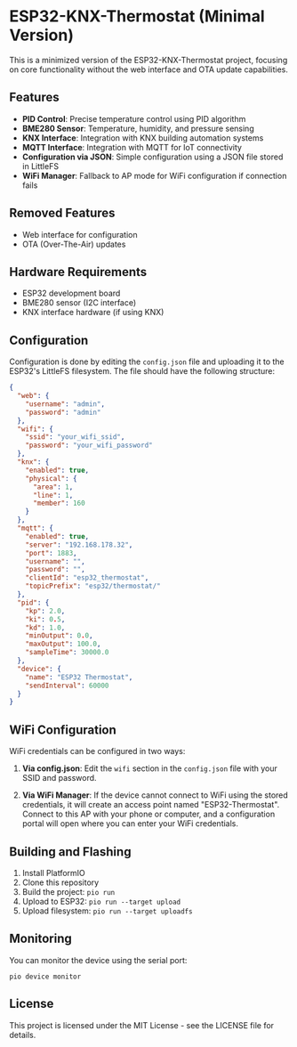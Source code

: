 # ESP32-KNX-Thermostat (Minimal Version)

This is a minimized version of the ESP32-KNX-Thermostat project, focusing on core functionality without the web interface and OTA update capabilities.

## Features

- **PID Control**: Precise temperature control using PID algorithm
- **BME280 Sensor**: Temperature, humidity, and pressure sensing
- **KNX Interface**: Integration with KNX building automation systems
- **MQTT Interface**: Integration with MQTT for IoT connectivity
- **Configuration via JSON**: Simple configuration using a JSON file stored in LittleFS
- **WiFi Manager**: Fallback to AP mode for WiFi configuration if connection fails

## Removed Features

- Web interface for configuration
- OTA (Over-The-Air) updates

## Hardware Requirements

- ESP32 development board
- BME280 sensor (I2C interface)
- KNX interface hardware (if using KNX)

## Configuration

Configuration is done by editing the `config.json` file and uploading it to the ESP32's LittleFS filesystem. The file should have the following structure:

```json
{
  "web": {
    "username": "admin",
    "password": "admin"
  },
  "wifi": {
    "ssid": "your_wifi_ssid",
    "password": "your_wifi_password"
  },
  "knx": {
    "enabled": true,
    "physical": {
      "area": 1,
      "line": 1,
      "member": 160
    }
  },
  "mqtt": {
    "enabled": true,
    "server": "192.168.178.32",
    "port": 1883,
    "username": "",
    "password": "",
    "clientId": "esp32_thermostat",
    "topicPrefix": "esp32/thermostat/"
  },
  "pid": {
    "kp": 2.0,
    "ki": 0.5,
    "kd": 1.0,
    "minOutput": 0.0,
    "maxOutput": 100.0,
    "sampleTime": 30000.0
  },
  "device": {
    "name": "ESP32 Thermostat",
    "sendInterval": 60000
  }
}
```

## WiFi Configuration

WiFi credentials can be configured in two ways:

1. **Via config.json**: Edit the `wifi` section in the `config.json` file with your SSID and password.

2. **Via WiFi Manager**: If the device cannot connect to WiFi using the stored credentials, it will create an access point named "ESP32-Thermostat". Connect to this AP with your phone or computer, and a configuration portal will open where you can enter your WiFi credentials.

## Building and Flashing

1. Install PlatformIO
2. Clone this repository
3. Build the project: `pio run`
4. Upload to ESP32: `pio run --target upload`
5. Upload filesystem: `pio run --target uploadfs`

## Monitoring

You can monitor the device using the serial port:

```
pio device monitor
```

## License

This project is licensed under the MIT License - see the LICENSE file for details.
